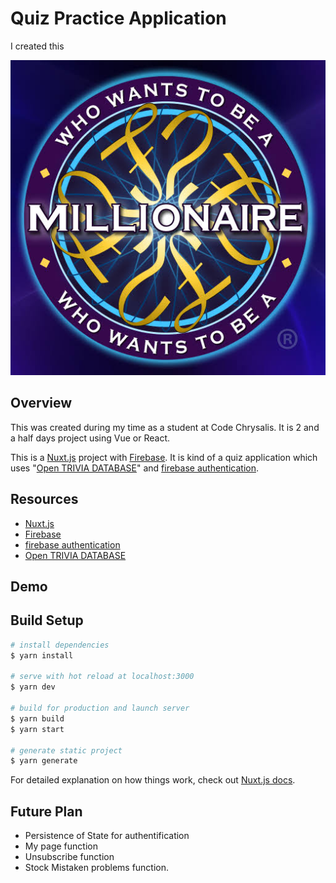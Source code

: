 # Quiz Practice Application
I created this

![Who wants to be a millionaire](/assets/images/top-image.jpeg)

## Overview
This was created during my time as a student at Code Chrysalis.
It is 2 and a half days project using Vue or React.

This is a [Nuxt.js](https://nuxtjs.org/) project with [Firebase](https://firebase.google.com/).
It is kind of a quiz application which uses "[Open TRIVIA DATABASE](https://opentdb.com/api_config.php)" and [firebase authentication](https://firebase.google.com/docs/auth).

## Resources
- [Nuxt.js](https://nuxtjs.org/)
- [Firebase](https://firebase.google.com/)
- [firebase authentication](https://firebase.google.com/docs/auth)
- [Open TRIVIA DATABASE](https://opentdb.com/api_config.php)

## Demo


## Build Setup

``` bash
# install dependencies
$ yarn install

# serve with hot reload at localhost:3000
$ yarn dev

# build for production and launch server
$ yarn build
$ yarn start

# generate static project
$ yarn generate
```

For detailed explanation on how things work, check out [Nuxt.js docs](https://nuxtjs.org).

## Future Plan
- Persistence of State for authentification
- My page function
- Unsubscribe function
- Stock Mistaken problems function.
